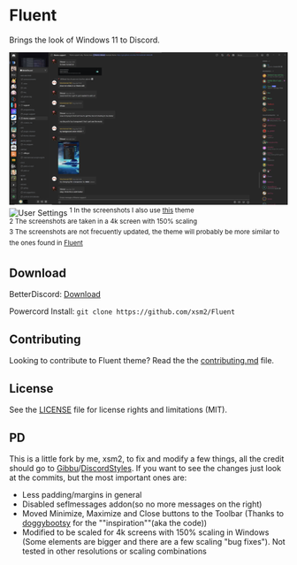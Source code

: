 # Fluent

Brings the look of Windows 11 to Discord.

![Server Chat](./screenshots/2022-02-22_170832.png)
![User Settings](https://i.imgur.com/3uL8y2m.png)
<sup>1 In the screenshots I also use [this](https://betterdiscord.app/theme/RadialStatus) theme</sup><br/>
<sup>2 The screenshots are taken in a 4k screen with 150% scaling</sup><br/>
<sup>3 The screenshots are not frecuently updated, the theme will probably be more similar to the ones found in [Fluent](https://github.com/DiscordStyles/Fluent)</sup><br/>

## Download

BetterDiscord: [Download](https://github.com/xsm2/Fluent/releases/latest)

Powercord Install: `git clone https://github.com/xsm2/Fluent`

## Contributing

Looking to contribute to Fluent theme? Read the the [contributing.md](https://github.com/xms2/Fluent/blob/main/CONTRIBUTING.md) file.

## License

See the [LICENSE](https://github.com/xsm2/Fluent/blob/main/LICENSE.md) file for license rights and limitations (MIT).


## PD
This is a little fork by me, xsm2, to fix and modify a few things, all the credit should go to [Gibbu](https://github.com/Gibbu)/[DiscordStyles](https://github.com/DiscordStyles). If you want to see the changes just look at the commits, but the most important ones are:

- Less padding/margins in general
- Disabled seflmessages addon(so no more messages on the right)
- Moved Minimize, Maximize and Close buttons to the Toolbar (Thanks to [doggybootsy](https://github.com/doggybootsy/FluentCord) for the ""inspiration""(aka the code))
- Modified to be scaled for 4k screens with 150% scaling in Windows (Some elements are bigger and there are a few scaling "bug fixes"). Not tested in other resolutions or scaling combinations
